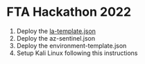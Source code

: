 # FTA Hackathon 2022

1. Deploy the [la-template.json](la-template.json)
2. Deploy the az-sentinel.json
3. Deploy the environment-template.json
4. Setup Kali Linux following this instructions
